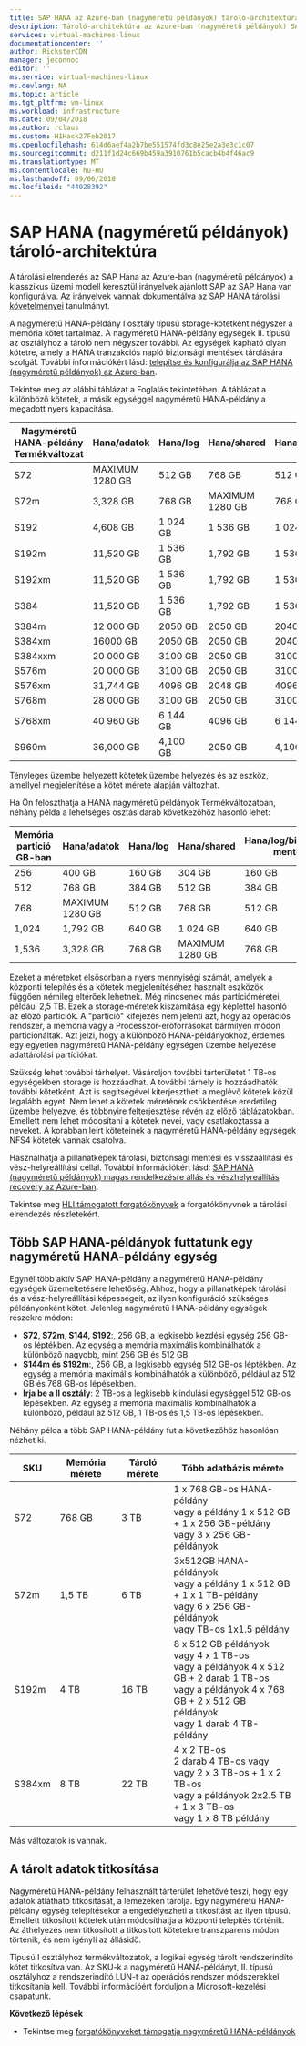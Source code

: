 ```yaml
---
title: SAP HANA az Azure-ban (nagyméretű példányok) tároló-architektúra |} A Microsoft Docs
description: Tároló-architektúra az Azure-ban (nagyméretű példányok) SAP HANA üzembe helyezése.
services: virtual-machines-linux
documentationcenter: ''
author: RicksterCDN
manager: jeconnoc
editor: ''
ms.service: virtual-machines-linux
ms.devlang: NA
ms.topic: article
ms.tgt_pltfrm: vm-linux
ms.workload: infrastructure
ms.date: 09/04/2018
ms.author: rclaus
ms.custom: H1Hack27Feb2017
ms.openlocfilehash: 614d6aef4a2b7be551574fd3c8e25e2a3e3c1c07
ms.sourcegitcommit: d211f1d24c669b459a3910761b5cacb4b4f46ac9
ms.translationtype: MT
ms.contentlocale: hu-HU
ms.lasthandoff: 09/06/2018
ms.locfileid: "44028392"
---
```

# <a name="sap-hana-large-instances-storage-architecture"></a>SAP HANA (nagyméretű példányok) tároló-architektúra

A tárolási elrendezés az SAP Hana az Azure-ban (nagyméretű példányok) a klasszikus üzemi modell keresztül irányelvek ajánlott SAP az SAP Hana van konfigurálva. Az irányelvek vannak dokumentálva az [SAP HANA tárolási követelményei](http://go.sap.com/documents/2015/03/74cdb554-5a7c-0010-82c7-eda71af511fa.html) tanulmányt.

A nagyméretű HANA-példány I osztály típusú storage-kötetként négyszer a memória kötet tartalmaz. A nagyméretű HANA-példány egységek II. típusú az osztályhoz a tároló nem négyszer további. Az egységek kapható olyan kötetre, amely a HANA tranzakciós napló biztonsági mentések tárolására szolgál. További információkért lásd: [telepítse és konfigurálja az SAP HANA (nagyméretű példányok) az Azure-ban](hana-installation.md?toc=%2fazure%2fvirtual-machines%2flinux%2ftoc.json).

Tekintse meg az alábbi táblázat a Foglalás tekintetében. A táblázat a különböző kötetek, a másik egységgel nagyméretű HANA-példány a megadott nyers kapacitása.

| Nagyméretű HANA-példány Termékváltozat | Hana/adatok | Hana/log | Hana/shared | Hana/logbackups |
| --- | --- | --- | --- | --- |
| S72 | MAXIMUM 1280 GB | 512 GB | 768 GB | 512 GB |
| S72m | 3,328 GB | 768 GB |MAXIMUM 1280 GB | 768 GB |
| S192 | 4,608 GB | 1 024 GB | 1 536 GB | 1 024 GB |
| S192m | 11,520 GB | 1 536 GB | 1,792 GB | 1 536 GB |
| S192xm |  11,520 GB |  1 536 GB |  1,792 GB |  1 536 GB |
| S384 | 11,520 GB | 1 536 GB | 1,792 GB | 1 536 GB |
| S384m | 12 000 GB | 2050 GB | 2050 GB | 2040 GB |
| S384xm | 16000 GB | 2050 GB | 2050 GB | 2040 GB |
| S384xxm |  20 000 GB | 3100 GB | 2050 GB | 3100 GB |
| S576m | 20 000 GB | 3100 GB | 2050 GB | 3100 GB |
| S576xm | 31,744 GB | 4096 GB | 2048 GB | 4096 GB |
| S768m | 28 000 GB | 3100 GB | 2050 GB | 3100 GB |
| S768xm | 40 960 GB | 6 144 GB | 4096 GB | 6 144 GB |
| S960m | 36,000 GB | 4,100 GB | 2050 GB | 4,100 GB |


Tényleges üzembe helyezett kötetek üzembe helyezés és az eszköz, amellyel megjelenítése a kötet mérete alapján változhat.

Ha Ön feloszthatja a HANA nagyméretű példányok Termékváltozatban, néhány példa a lehetséges osztás darab következőhöz hasonló lehet:

| Memória partíció GB-ban | Hana/adatok | Hana/log | Hana/shared | Hana/log/biztonsági mentés |
| --- | --- | --- | --- | --- |
| 256 | 400 GB | 160 GB | 304 GB | 160 GB |
| 512 | 768 GB | 384 GB | 512 GB | 384 GB |
| 768 | MAXIMUM 1280 GB | 512 GB | 768 GB | 512 GB |
| 1,024 | 1,792 GB | 640 GB | 1 024 GB | 640 GB |
| 1,536 | 3,328 GB | 768 GB | MAXIMUM 1280 GB | 768 GB |


Ezeket a méreteket elsősorban a nyers mennyiségi számát, amelyek a központi telepítés és a kötetek megjelenítéséhez használt eszközök függően némileg eltérőek lehetnek. Még nincsenek más partícióméretei, például 2,5 TB. Ezek a storage-méretek kiszámítása egy képlettel hasonló az előző partíciók. A "partíció" kifejezés nem jelenti azt, hogy az operációs rendszer, a memória vagy a Processzor-erőforrásokat bármilyen módon particionáltak. Azt jelzi, hogy a különböző HANA-példányokhoz, érdemes egy egyetlen nagyméretű HANA-példány egységen üzembe helyezése adattárolási partíciókat. 

Szükség lehet további tárhelyet. Vásároljon további tárterületet 1 TB-os egységekben storage is hozzáadhat. A további tárhely is hozzáadhatók további kötetként. Azt is segítségével kiterjesztheti a meglévő kötetek közül legalább egyet. Nem lehet a kötetek méretének csökkentése eredetileg üzembe helyezve, és többnyire felterjesztése révén az előző táblázatokban. Emellett nem lehet módosítani a kötetek nevei, vagy csatlakoztassa a neveket. A korábban leírt köteteinek a nagyméretű HANA-példány egységek NFS4 kötetek vannak csatolva.

Használhatja a pillanatképek tárolási, biztonsági mentési és visszaállítási és vész-helyreállítási céllal. További információkért lásd: [SAP HANA (nagyméretű példányok) magas rendelkezésre állás és vészhelyreállítás recovery az Azure-ban](hana-overview-high-availability-disaster-recovery.md?toc=%2fazure%2fvirtual-machines%2flinux%2ftoc.json).

Tekintse meg [HLI támogatott forgatókönyvek](hana-supported-scenario.md) a forgatókönyvnek a tárolási elrendezés részletekért.

## <a name="run-multiple-sap-hana-instances-on-one-hana-large-instance-unit"></a>Több SAP HANA-példányok futtatunk egy nagyméretű HANA-példány egység

Egynél több aktív SAP HANA-példány a nagyméretű HANA-példány egységek üzemeltetésére lehetőség. Ahhoz, hogy a pillanatképek tárolási és a vész-helyreállítási képességeit, az ilyen konfiguráció szükséges példányonként kötet. Jelenleg nagyméretű HANA-példány egységek részekre módon:

- **S72, S72m, S144, S192**:, 256 GB, a legkisebb kezdési egység 256 GB-os léptékben. Az egység a memória maximális kombinálhatók a különböző nagyobb, mint 256 GB és 512 GB.
- **S144m és S192m**:, 256 GB, a legkisebb egység 512 GB-os léptékben. Az egység a memória maximális kombinálhatók a különböző, például az 512 GB és 768 GB-os lépésekben.
- **Írja be a II osztály**: 2 TB-os a legkisebb kiindulási egységgel 512 GB-os lépésekben. Az egység a memória maximális kombinálhatók a különböző, például az 512 GB, 1 TB-os és 1,5 TB-os lépésekben.

Néhány példa a több SAP HANA-példány fut a következőhöz hasonlóan nézhet ki.

| SKU | Memória mérete | Tároló mérete | Több adatbázis mérete |
| --- | --- | --- | --- |
| S72 | 768 GB | 3 TB | 1 x 768 GB-os HANA-példány<br /> vagy a példány 1 x 512 GB + 1 x 256 GB-példány<br /> vagy 3 x 256 GB-példányok | 
| S72m | 1,5 TB | 6 TB | 3x512GB HANA-példányok<br />vagy a példány 1 x 512 GB + 1 x 1 TB-példány<br />vagy 6 x 256 GB-példányok<br />vagy TB-os 1x1.5 példány | 
| S192m | 4 TB | 16 TB | 8 x 512 GB példányok<br />vagy 4 x 1 TB-os<br />vagy a példányok 4 x 512 GB + 2 darab 1 TB-os<br />vagy a példányok 4 x 768 GB + 2 x 512 GB példányok<br />vagy 1 darab 4 TB-példány |
| S384xm | 8 TB | 22 TB | 4 x 2 TB-os<br />2 darab 4 TB-os vagy<br />vagy 2 x 3 TB-os + 1 x 2 TB-os<br />vagy a példányok 2x2.5 TB + 1 x 3 TB-os<br />vagy 1 x 8 TB példány |


Más változatok is vannak. 

## <a name="encryption-of-data-at-rest"></a>A tárolt adatok titkosítása
Nagyméretű HANA-példány felhasznált tárterület lehetővé teszi, hogy egy adatok átlátható titkosítását, a lemezeken tárolja. Egy nagyméretű HANA-példány egység telepítésekor a engedélyezheti a titkosítást az ilyen típusú. Emellett titkosított kötetek után módosíthatja a központi telepítés történik. Az áthelyezés nem titkosított a titkosított kötetekre transzparens módon történik, és nem igényli az állásidő. 

Típusú I osztályhoz termékváltozatok, a logikai egység tárolt rendszerindító kötet titkosítva van. Az SKU-k a nagyméretű HANA-példányt, II. típusú osztályhoz a rendszerindító LUN-t az operációs rendszer módszerekkel titkosítania kell. További információért forduljon a Microsoft-kezelési csapatunk.

**Következő lépések**
- Tekintse meg [forgatókönyveket támogatja nagyméretű HANA-példányok](hana-supported-scenario.md)